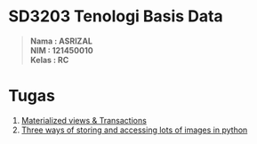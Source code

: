 # SD3203 Tenologi Basis Data

> **Nama : ASRIZAL** <br> **NIM : 121450010** <br> **Kelas : RC**

# Tugas
1. [Materialized views & Transactions](/tugas/tugas1)
2. [Three ways of storing and accessing lots of images in python](tugas/tugas2)
